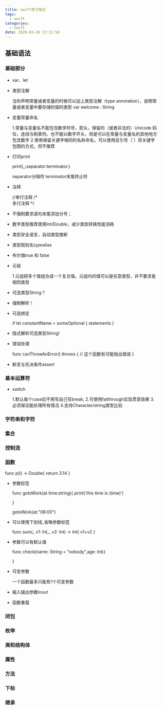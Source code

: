 ```yaml
---
title: swift学习笔记
tags:
  - swift
categories:
  - swift
date: 2020-03-28 17:31:58
---
```


## 基础语法

### 基础部分

- var、let

- 类型注解

  当你声明常量或者变量的时候可以加上类型注解（type annotation），说明常量或者变量中要存储的值的类型
  var welcome : String

- 变量常量命名

  1.常量与变量名不能包含数学符号，箭头，保留的（或者非法的）Unicode 码位，连线与制表符。也不能以数字开头，但是可以在常量与变量名的其他地方包含数字
  2.使用保留关键字相同的名称命名，可以使用反引号（`）将关键字包围的方式，但不推荐

- 打印print

  print(_:separator:terminator:)

  separator分隔符
  terminator末尾终止符

  <!-- more -->

- 注释

  //单行注释
  /*   
  多行注释
  */

- 不强制要求语句末尾添加分号；

- 数字类型推荐使用Int/Double，减少类型转换性能消耗

- 类型安全语言，自动类型推断

- 类型取别名typealias

- 布尔值true 和 false

- 元祖

  1.元组把多个值组合成一个复合值。元组内的值可以是任意类型，并不要求是相同类型

- 可选类型String？

- 强制解析！

- 可选绑定

  if let constantName = someOptional {
   statements
  }

- 隐式解析可选类型String!

- 错误处理

  func canThrowAnError() throws {
   // 这个函数有可能抛出错误
  }

- 断言与先决条件assert

### 基本运算符

- switch

  1.默认每个case后不用写自己写break,
  2.可使用fallthrough实现贯穿效果
  3.必须保证能处理所有情况
  4.支持Character/string类型比较

### 字符串和字符

### 集合

### 控制流

### 函数

func pi() -> Double{
	return 3.14
}

- 参数标签

  func gotoWork(at time:string){
  	print('this time is \(time)')

  }

  gotoWork(at:"08:00")

- 可以使用下划线_省略参数标签

  func sum(_ v1: Int,_ v2: Int) -> Int{
  	v1+v2
  }

- 参数可以有默认值

  func check(name: String = "nobody",age: Int){


  }

- 可变参数

  一个函数最多只能有1个可变参数

- 输入输出参数inout

- 函数重载

### 闭包

### 枚举

### 类和结构体

### 属性

### 方法

### 下标

### 继承
